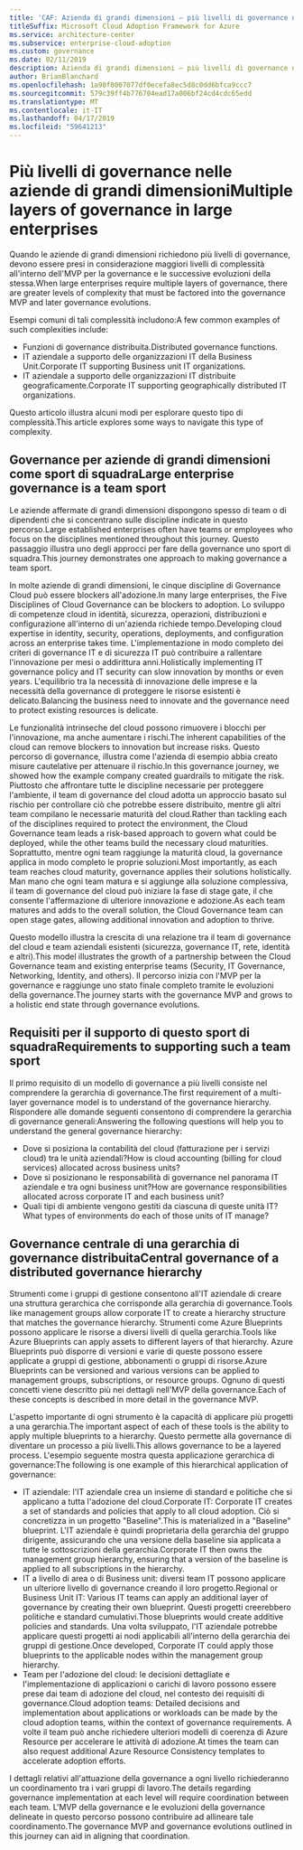 ```yaml
---
title: 'CAF: Azienda di grandi dimensioni – più livelli di governance nelle grandi imprese'
titleSuffix: Microsoft Cloud Adoption Framework for Azure
ms.service: architecture-center
ms.subservice: enterprise-cloud-adoption
ms.custom: governance
ms.date: 02/11/2019
description: Azienda di grandi dimensioni – più livelli di governance nelle grandi imprese
author: BrianBlanchard
ms.openlocfilehash: 1a90f8007077df0ecefa8ec5d8c0dd6bfca9ccc7
ms.sourcegitcommit: 579c39ff4b776704ead17a006bf24cd4cdc65edd
ms.translationtype: MT
ms.contentlocale: it-IT
ms.lasthandoff: 04/17/2019
ms.locfileid: "59641213"
---
```

# <a name="multiple-layers-of-governance-in-large-enterprises"></a><span data-ttu-id="c7857-103">Più livelli di governance nelle aziende di grandi dimensioni</span><span class="sxs-lookup"><span data-stu-id="c7857-103">Multiple layers of governance in large enterprises</span></span>

<span data-ttu-id="c7857-104">Quando le aziende di grandi dimensioni richiedono più livelli di governance, devono essere presi in considerazione maggiori livelli di complessità all'interno dell'MVP per la governance e le successive evoluzioni della stessa.</span><span class="sxs-lookup"><span data-stu-id="c7857-104">When large enterprises require multiple layers of governance, there are greater levels of complexity that must be factored into the governance MVP and later governance evolutions.</span></span>

<span data-ttu-id="c7857-105">Esempi comuni di tali complessità includono:</span><span class="sxs-lookup"><span data-stu-id="c7857-105">A few common examples of such complexities include:</span></span>

- <span data-ttu-id="c7857-106">Funzioni di governance distribuita.</span><span class="sxs-lookup"><span data-stu-id="c7857-106">Distributed governance functions.</span></span>
- <span data-ttu-id="c7857-107">IT aziendale a supporto delle organizzazioni IT della Business Unit.</span><span class="sxs-lookup"><span data-stu-id="c7857-107">Corporate IT supporting Business unit IT organizations.</span></span>
- <span data-ttu-id="c7857-108">IT aziendale a supporto delle organizzazioni IT distribuite geograficamente.</span><span class="sxs-lookup"><span data-stu-id="c7857-108">Corporate IT supporting geographically distributed IT organizations.</span></span>

<span data-ttu-id="c7857-109">Questo articolo illustra alcuni modi per esplorare questo tipo di complessità.</span><span class="sxs-lookup"><span data-stu-id="c7857-109">This article explores some ways to navigate this type of complexity.</span></span>

## <a name="large-enterprise-governance-is-a-team-sport"></a><span data-ttu-id="c7857-110">Governance per aziende di grandi dimensioni come sport di squadra</span><span class="sxs-lookup"><span data-stu-id="c7857-110">Large enterprise governance is a team sport</span></span>

<span data-ttu-id="c7857-111">Le aziende affermate di grandi dimensioni dispongono spesso di team o di dipendenti che si concentrano sulle discipline indicate in questo percorso.</span><span class="sxs-lookup"><span data-stu-id="c7857-111">Large established enterprises often have teams or employees who focus on the disciplines mentioned throughout this journey.</span></span> <span data-ttu-id="c7857-112">Questo passaggio illustra uno degli approcci per fare della governance uno sport di squadra.</span><span class="sxs-lookup"><span data-stu-id="c7857-112">This journey demonstrates one approach to making governance a team sport.</span></span>

<span data-ttu-id="c7857-113">In molte aziende di grandi dimensioni, le cinque discipline di Governance Cloud può essere blockers all'adozione.</span><span class="sxs-lookup"><span data-stu-id="c7857-113">In many large enterprises, the Five Disciplines of Cloud Governance can be blockers to adoption.</span></span> <span data-ttu-id="c7857-114">Lo sviluppo di competenze cloud in identità, sicurezza, operazioni, distribuzioni e configurazione all'interno di un'azienda richiede tempo.</span><span class="sxs-lookup"><span data-stu-id="c7857-114">Developing cloud expertise in identity, security, operations, deployments, and configuration across an enterprise takes time.</span></span> <span data-ttu-id="c7857-115">L'implementazione in modo completo dei criteri di governance IT e di sicurezza IT può contribuire a rallentare l'innovazione per mesi o addirittura anni.</span><span class="sxs-lookup"><span data-stu-id="c7857-115">Holistically implementing IT governance policy and IT security can slow innovation by months or even years.</span></span> <span data-ttu-id="c7857-116">L'equilibrio tra la necessità di innovazione delle imprese e la necessità della governance di proteggere le risorse esistenti è delicato.</span><span class="sxs-lookup"><span data-stu-id="c7857-116">Balancing the business need to innovate and the governance need to protect existing resources is delicate.</span></span>

<span data-ttu-id="c7857-117">Le funzionalità intrinseche del cloud possono rimuovere i blocchi per l'innovazione, ma anche aumentare i rischi.</span><span class="sxs-lookup"><span data-stu-id="c7857-117">The inherent capabilities of the cloud can remove blockers to innovation but increase risks.</span></span> <span data-ttu-id="c7857-118">Questo percorso di governance, illustra come l'azienda di esempio abbia creato misure cautelative per attenuare il rischio.</span><span class="sxs-lookup"><span data-stu-id="c7857-118">In this governance journey, we showed how the example company created guardrails to mitigate the risk.</span></span> <span data-ttu-id="c7857-119">Piuttosto che affrontare tutte le discipline necessarie per proteggere l'ambiente, il team di governance del cloud adotta un approccio basato sul rischio per controllare ciò che potrebbe essere distribuito, mentre gli altri team compilano le necessarie maturità del cloud.</span><span class="sxs-lookup"><span data-stu-id="c7857-119">Rather than tackling each of the disciplines required to protect the environment, the Cloud Governance team leads a risk-based approach to govern what could be deployed, while the other teams build the necessary cloud maturities.</span></span> <span data-ttu-id="c7857-120">Soprattutto, mentre ogni team raggiunge la maturità cloud, la governance applica in modo completo le proprie soluzioni.</span><span class="sxs-lookup"><span data-stu-id="c7857-120">Most importantly, as each team reaches cloud maturity, governance applies their solutions holistically.</span></span> <span data-ttu-id="c7857-121">Man mano che ogni team matura e si aggiunge alla soluzione complessiva, il team di governance del cloud può iniziare la fase di stage gate, il che consente l'affermazione di ulteriore innovazione e adozione.</span><span class="sxs-lookup"><span data-stu-id="c7857-121">As each team matures and adds to the overall solution, the Cloud Governance team can open stage gates, allowing additional innovation and adoption to thrive.</span></span>

<span data-ttu-id="c7857-122">Questo modello illustra la crescita di una relazione tra il team di governance del cloud e team aziendali esistenti (sicurezza, governance IT, rete, identità e altri).</span><span class="sxs-lookup"><span data-stu-id="c7857-122">This model illustrates the growth of a partnership between the Cloud Governance team and existing enterprise teams (Security, IT Governance, Networking, Identity, and others).</span></span> <span data-ttu-id="c7857-123">Il percorso inizia con l'MVP per la governance e raggiunge uno stato finale completo tramite le evoluzioni della governance.</span><span class="sxs-lookup"><span data-stu-id="c7857-123">The journey starts with the governance MVP and grows to a holistic end state through governance evolutions.</span></span>

## <a name="requirements-to-supporting-such-a-team-sport"></a><span data-ttu-id="c7857-124">Requisiti per il supporto di questo sport di squadra</span><span class="sxs-lookup"><span data-stu-id="c7857-124">Requirements to supporting such a team sport</span></span>

<span data-ttu-id="c7857-125">Il primo requisito di un modello di governance a più livelli consiste nel comprendere la gerarchia di governance.</span><span class="sxs-lookup"><span data-stu-id="c7857-125">The first requirement of a multi-layer governance model is to understand of the governance hierarchy.</span></span> <span data-ttu-id="c7857-126">Rispondere alle domande seguenti consentono di comprendere la gerarchia di governance generali:</span><span class="sxs-lookup"><span data-stu-id="c7857-126">Answering the following questions will help you to understand the general governance hierarchy:</span></span>

- <span data-ttu-id="c7857-127">Dove si posiziona la contabilità del cloud (fatturazione per i servizi cloud) tra le unità aziendali?</span><span class="sxs-lookup"><span data-stu-id="c7857-127">How is cloud accounting (billing for cloud services) allocated across business units?</span></span>
- <span data-ttu-id="c7857-128">Dove si posizionano le responsabilità di governance nel panorama IT aziendale e tra ogni business unit?</span><span class="sxs-lookup"><span data-stu-id="c7857-128">How are governance responsibilities allocated across corporate IT and each business unit?</span></span>
- <span data-ttu-id="c7857-129">Quali tipi di ambiente vengono gestiti da ciascuna di queste unità IT?</span><span class="sxs-lookup"><span data-stu-id="c7857-129">What types of environments do each of those units of IT manage?</span></span>

## <a name="central-governance-of-a-distributed-governance-hierarchy"></a><span data-ttu-id="c7857-130">Governance centrale di una gerarchia di governance distribuita</span><span class="sxs-lookup"><span data-stu-id="c7857-130">Central governance of a distributed governance hierarchy</span></span>

<span data-ttu-id="c7857-131">Strumenti come i gruppi di gestione consentono all'IT aziendale di creare una struttura gerarchica che corrisponde alla gerarchia di governance.</span><span class="sxs-lookup"><span data-stu-id="c7857-131">Tools like management groups allow corporate IT to create a hierarchy structure that matches the governance hierarchy.</span></span> <span data-ttu-id="c7857-132">Strumenti come Azure Blueprints possono applicare le risorse a diversi livelli di quella gerarchia.</span><span class="sxs-lookup"><span data-stu-id="c7857-132">Tools like Azure Blueprints can apply assets to different layers of that hierarchy.</span></span> <span data-ttu-id="c7857-133">Azure Blueprints può disporre di versioni e varie di queste possono essere applicate a gruppi di gestione, abbonamenti o gruppi di risorse.</span><span class="sxs-lookup"><span data-stu-id="c7857-133">Azure Blueprints can be versioned and various versions can be applied to management groups, subscriptions, or resource groups.</span></span> <span data-ttu-id="c7857-134">Ognuno di questi concetti viene descritto più nei dettagli nell'MVP della governance.</span><span class="sxs-lookup"><span data-stu-id="c7857-134">Each of these concepts is described in more detail in the governance MVP.</span></span>

<span data-ttu-id="c7857-135">L'aspetto importante di ogni strumento è la capacità di applicare più progetti a una gerarchia.</span><span class="sxs-lookup"><span data-stu-id="c7857-135">The important aspect of each of these tools is the ability to apply multiple blueprints to a hierarchy.</span></span> <span data-ttu-id="c7857-136">Questo permette alla governance di diventare un processo a più livelli.</span><span class="sxs-lookup"><span data-stu-id="c7857-136">This allows governance to be a layered process.</span></span> <span data-ttu-id="c7857-137">L'esempio seguente mostra questa applicazione gerarchica di governance:</span><span class="sxs-lookup"><span data-stu-id="c7857-137">The following is one example of this hierarchical application of governance:</span></span>

- <span data-ttu-id="c7857-138">IT aziendale: l'IT aziendale crea un insieme di standard e politiche che si applicano a tutta l'adozione del cloud.</span><span class="sxs-lookup"><span data-stu-id="c7857-138">Corporate IT: Corporate IT creates a set of standards and policies that apply to all cloud adoption.</span></span> <span data-ttu-id="c7857-139">Ciò si concretizza in un progetto "Baseline".</span><span class="sxs-lookup"><span data-stu-id="c7857-139">This is materialized in a "Baseline" blueprint.</span></span> <span data-ttu-id="c7857-140">L'IT aziendale è quindi proprietaria della gerarchia del gruppo dirigente, assicurando che una versione della baseline sia applicata a tutte le sottoscrizioni della gerarchia.</span><span class="sxs-lookup"><span data-stu-id="c7857-140">Corporate IT then owns the management group hierarchy, ensuring that a version of the baseline is applied to all subscriptions in the hierarchy.</span></span>
- <span data-ttu-id="c7857-141">IT a livello di area o di Business unit: diversi team IT possono applicare un ulteriore livello di governance creando il loro progetto.</span><span class="sxs-lookup"><span data-stu-id="c7857-141">Regional or Business Unit IT: Various IT teams can apply an additional layer of governance by creating their own blueprint.</span></span> <span data-ttu-id="c7857-142">Questi progetti creerebbero politiche e standard cumulativi.</span><span class="sxs-lookup"><span data-stu-id="c7857-142">Those blueprints would create additive policies and standards.</span></span> <span data-ttu-id="c7857-143">Una volta sviluppato, l'IT aziendale potrebbe applicare questi progetti ai nodi applicabili all'interno della gerarchia dei gruppi di gestione.</span><span class="sxs-lookup"><span data-stu-id="c7857-143">Once developed, Corporate IT could apply those blueprints to the applicable nodes within the management group hierarchy.</span></span>
- <span data-ttu-id="c7857-144">Team per l'adozione del cloud: le decisioni dettagliate e l'implementazione di applicazioni o carichi di lavoro possono essere prese dai team di adozione del cloud, nel contesto dei requisiti di governance.</span><span class="sxs-lookup"><span data-stu-id="c7857-144">Cloud adoption teams: Detailed decisions and implementation about applications or workloads can be made by the cloud adoption teams, within the context of governance requirements.</span></span> <span data-ttu-id="c7857-145">A volte il team può anche richiedere ulteriori modelli di coerenza di Azure Resource per accelerare le attività di adozione.</span><span class="sxs-lookup"><span data-stu-id="c7857-145">At times the team can also request additional Azure Resource Consistency templates to accelerate adoption efforts.</span></span>

<span data-ttu-id="c7857-146">I dettagli relativi all'attuazione della governance a ogni livello richiederanno un coordinamento tra i vari gruppi di lavoro.</span><span class="sxs-lookup"><span data-stu-id="c7857-146">The details regarding governance implementation at each level will require coordination between each team.</span></span> <span data-ttu-id="c7857-147">L'MVP della governance e le evoluzioni della governance delineate in questo percorso possono contribuire ad allineare tale coordinamento.</span><span class="sxs-lookup"><span data-stu-id="c7857-147">The governance MVP and governance evolutions outlined in this journey can aid in aligning that coordination.</span></span>
